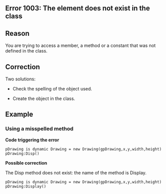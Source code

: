 
## Error 1003: The element does not exist in the class
			



<a name="NOTE1"></a>
<a name="NOTE1_1"></a>


## Reason
<a name="reason_ELTTEXTE000086"></a>
You are trying to access a member, a method or a constant that was not defined in the class.

<a name="NOTE2"></a>
<a name="NOTE2_1"></a>


## Correction
<a name="correction_ELTTEXTE000110"></a>
Two solutions: 

- Check the spelling of the object used.

- Create the object in the class.




<a name="NOTE3"></a>
<a name="NOTE3_1"></a>


## Example
<a name="example_ELTTEXTE000134"></a>


### Using a misspelled method
<a name="using_misspelled_method_ELTPARAGRAPHE000028"></a>

**Code triggering the error** 


```wl
pDrawing is dynamic Drawing = new Drawing(gpDrawing,x,y,width,height)
pDrawing:Disp()
```




**Possible correction**

The Disp method does not exist: the name of the method is Display. 


```wl
pDrawing is dynamic Drawing = new Drawing(gpDrawing,x,y,width,height)
pDrawing:Display()
```



